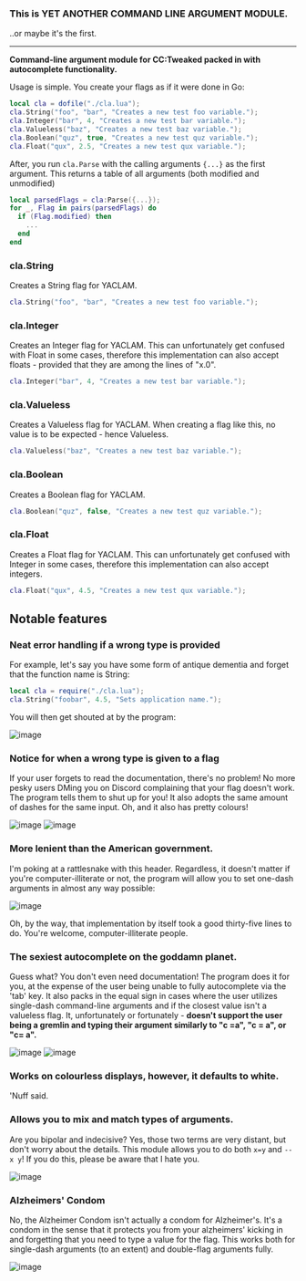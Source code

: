 ### This is YET ANOTHER COMMAND LINE ARGUMENT MODULE.
..or maybe it's the first.


---
**Command-line argument module for CC:Tweaked packed in with autocomplete functionality.**

Usage is simple. You create your flags as if it were done in Go:
```lua
local cla = dofile("./cla.lua");
cla.String("foo", "bar", "Creates a new test foo variable.");
cla.Integer("bar", 4, "Creates a new test bar variable.");
cla.Valueless("baz", "Creates a new test baz variable.");
cla.Boolean("quz", true, "Creates a new test quz variable.");
cla.Float("qux", 2.5, "Creates a new test qux variable.");
```

After, you run `cla.Parse` with the calling arguments `{...}` as the first argument.
This returns a table of all arguments (both modified and unmodified)

```lua
local parsedFlags = cla:Parse({...});
for _, Flag in pairs(parsedFlags) do
  if (Flag.modified) then
    ...
  end
end
```

### cla.String
Creates a String flag for YACLAM.
```lua
cla.String("foo", "bar", "Creates a new test foo variable.");
```

### cla.Integer
Creates an Integer flag for YACLAM. This can unfortunately get confused with Float in some cases, therefore this implementation can also accept floats - provided that they are among the lines of "x.0".
```lua
cla.Integer("bar", 4, "Creates a new test bar variable.");
```
### cla.Valueless
Creates a Valueless flag for YACLAM. When creating a flag like this, no value is to be expected - hence Valueless.
```lua
cla.Valueless("baz", "Creates a new test baz variable.");
```

### cla.Boolean
Creates a Boolean flag for YACLAM.
```lua
cla.Boolean("quz", false, "Creates a new test quz variable.");
```

### cla.Float
Creates a Float flag for YACLAM. This can unfortunately get confused with Integer in some cases, therefore this implementation can also accept integers.
```lua
cla.Float("qux", 4.5, "Creates a new test qux variable.");
```

## Notable features

### Neat error handling if a wrong type is provided 

For example, let's say you have some form of antique dementia and forget that the function name is String:
```lua
local cla = require("./cla.lua");
cla.String("foobar", 4.5, "Sets application name.");
```

You will then get shouted at by the program:

![image](https://user-images.githubusercontent.com/16274568/123170311-39034880-d42f-11eb-8efe-e5f81109c17d.png)

### Notice for when a wrong type is given to a flag

If your user forgets to read the documentation, there's no problem! No more pesky users DMing you on Discord complaining that your flag doesn't work. The program tells them to shut up for you! It also adopts the same amount of dashes for the same input. Oh, and it also has pretty colours!

![image](https://user-images.githubusercontent.com/16274568/123170631-97302b80-d42f-11eb-8237-5946c36ca4d0.png)
![image](https://user-images.githubusercontent.com/16274568/123170777-c6469d00-d42f-11eb-957f-131930c6449e.png)

### More lenient than the American government.

I'm poking at a rattlesnake with this header. Regardless, it doesn't matter if you're computer-illiterate or not, the program will allow you to set one-dash arguments in almost any way possible:

![image](https://user-images.githubusercontent.com/16274568/123171566-d90da180-d430-11eb-85ca-93dc13b640b0.png)

Oh, by the way, that implementation by itself took a good thirty-five lines to do. You're welcome, computer-illiterate people.

### The sexiest autocomplete on the goddamn planet.

Guess what? You don't even need documentation! The program does it for you, at the expense of the user being unable to fully autocomplete via the 'tab' key. It also packs in the equal sign in cases where the user utilizes single-dash command-line arguments and if the closest value isn't a valueless flag. It, unfortunately or fortunately - **doesn't support the user being a gremlin and typing their argument similarly to "c =a", "c = a", or "c= a".**

![image](https://user-images.githubusercontent.com/16274568/123170971-03129400-d430-11eb-9161-63d6bbff2a83.png)
![image](https://user-images.githubusercontent.com/16274568/123171161-466d0280-d430-11eb-8efc-2282f66220d5.png)

### Works on colourless displays, however, it defaults to white.

'Nuff said.

### Allows you to mix and match types of arguments.

Are you bipolar and indecisive? Yes, those two terms are very distant, but don't worry about the details. This module allows you to do both `x=y` and `--x y`!
If you do this, please be aware that I hate you.

![image](https://user-images.githubusercontent.com/16274568/123172156-91d3e080-d431-11eb-9e4e-8b0c2d69151c.png)

### Alzheimers' Condom

No, the Alzheimer Condom isn't actually a condom for Alzheimer's. It's a condom in the sense that it protects you from your alzheimers' kicking in and forgetting that you need to type a value for the flag. This works both for single-dash arguments (to an extent) and double-flag arguments fully.

![image](https://user-images.githubusercontent.com/16274568/123179436-3eb45a80-d43e-11eb-8158-46e89f79cafc.png)

